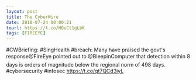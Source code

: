 ```yaml
---
layout: post
title: The CyberWire
date: 2018-07-24 00:00:21
tourl: https://t.co/HQuCt1gLbK
tags: [FIREEYE]
---
```

#CWBriefing: #SingHealth #breach: Many have praised the govt's response@FireEye pointed out to @BleepinComputer that detection within 8 days is orders of magnitude below the regional norm of 498 days. #cybersecurity #infosec https://t.co/qt7QCd3iyL